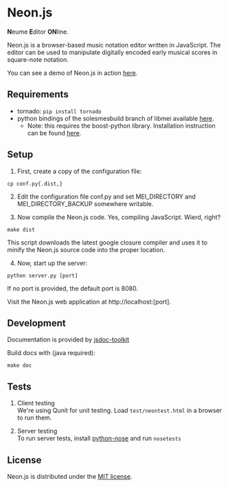 Neon.js
=======

**N**eume **E**ditor **ON**line.

Neon.js is a browser-based music notation editor written in JavaScript. The editor can be used to manipulate digitally encoded early musical scores in square-note notation.

You can see a demo of Neon.js in action [here](http://ddmal.music.mcgill.ca/neondemo).

Requirements
------------

 * tornado: `pip install tornado`
 * python bindings of the solesmesbuild branch of libmei available [here](https://github.com/gburlet/libmei). 
    * Note: this requires the boost-python library. Installation instruction can be found [here](https://github.com/DDMAL/libmei/wiki).

Setup
-----

1. First, create a copy of the configuration file:  
```
cp conf.py{.dist,}
```

2. Edit the configuration file conf.py and set MEI_DIRECTORY and MEI_DIRECTORY_BACKUP somewhere writable.

3. Now compile the Neon.js code. Yes, compiling JavaScript. Wierd, right?  
```
make dist
```
This script downloads the latest google closure compiler and uses it to minify the Neon.js source code into the proper location.

4. Now, start up the server:  
```
python server.py [port]
```  
If no port is provided, the default port is 8080.

Visit the Neon.js web application at http://localhost:[port].

Development
-----------

Documentation is provided by [jsdoc-toolkit](http://code.google.com/p/jsdoc-toolkit/)

Build docs with (java required):  
```
make doc
```

Tests
-----

1. Client testing  
We're using Qunit for unit testing. Load `test/neontest.html` in a browser to run them.

2. Server testing  
To run server tests, install [python-nose](https://github.com/nose-devs/nose) and run `nosetests`

License
-------

Neon.js is distributed under the [MIT license](http://en.wikipedia.org/wiki/MIT_License).
